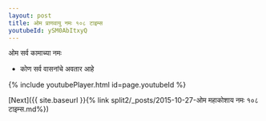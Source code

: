 ```yaml
---
layout: post
title: ओम प्राणवायु नमः १०८ टाइम्स
youtubeId: ySM0AbItxyQ
---
```

 
 
 ओम सर्व कामाच्या नमः  
 
 -  कोण सर्व वासनांचे अवतार आहे 
 
  
 
  
 
 
 
 
 
 


{% include youtubePlayer.html id=page.youtubeId %}
 
[Next]({{ site.baseurl }}{% link  split2/_posts/2015-10-27-ओम महाकोशाय नमः १०८ टाइम्स.md%})
 
